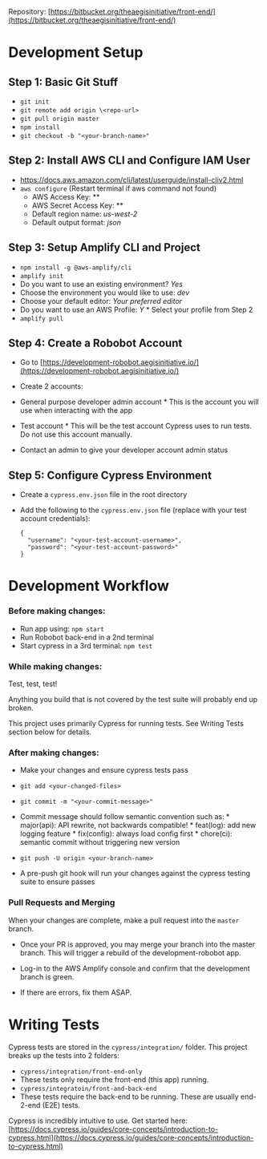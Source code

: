 Repository: [https://bitbucket.org/theaegisinitiative/front-end/](https://bitbucket.org/theaegisinitiative/front-end/)

# Development Setup

## Step 1: Basic Git Stuff

*  `git init`
*  `git remote add origin \<repo-url>`
*  `git pull origin master`
*  `npm install`
*  `git checkout -b "<your-branch-name>"`

## Step 2: Install AWS CLI and Configure IAM User

- https://docs.aws.amazon.com/cli/latest/userguide/install-cliv2.html
- `aws configure` (Restart terminal if aws command not found)
  - AWS Access Key: \*\*
  - AWS Secret Access Key: \*\*
  - Default region name: _us-west-2_
  - Default output format: _json_

## Step 3: Setup Amplify CLI and Project

*  `npm install -g @aws-amplify/cli`
*  `amplify init`
  *  Do you want to use an existing environment? _Yes_
  *  Choose the environment you would like to use: _dev_
  *  Choose your default editor: _Your preferred editor_
  *  Do you want to use an AWS Profile: _Y_
    *  Select your profile from Step 2
*  `amplify pull`

## Step 4: Create a Robobot Account

*  Go to [https://development-robobot.aegisinitiative.io/](https://development-robobot.aegisinitiative.io/)

*  Create 2 accounts:
  *  General purpose developer admin account
    *  This is the account you will use when interacting with the app
  *  Test account
    *  This will be the test account Cypress uses to run tests. Do not use this account manually.

*  Contact an admin to give your developer account admin status

## Step 5: Configure Cypress Environment

*  Create a `cypress.env.json` file in the root directory
*  Add the following to the `cypress.env.json` file (replace with your test account credentials):

    ```
    {
      "username": "<your-test-account-username>",
      "password": "<your-test-account-password>"
    }
    ```

# Development Workflow

### Before making changes:

*  Run app using:
    `npm start`
*  Run Robobot back-end in a 2nd terminal
*  Start cypress in a 3rd terminal:
    `npm test`

### While making changes:

Test, test, test!

Anything you build that is not covered by the test suite will probably end up broken.

This project uses primarily Cypress for running tests. See Writing Tests section below for details.

### After making changes:

*  Make your changes and ensure cypress tests pass

*  `git add <your-changed-files>`
*  `git commit -m "<your-commit-message>"`
  *  Commit message should follow semantic convention such as:
    *  major(api): API rewrite, not backwards compatible!
    *  feat(log): add new logging feature
    *  fix(config): always load config first
    *  chore(ci): semantic commit without triggering new version

*  `git push -U origin <your-branch-name>`
  *  A pre-push git hook will run your changes against the cypress testing suite to ensure passes

### Pull Requests and Merging

When your changes are complete, make a pull request into the `master` branch.

*  Once your PR is approved, you may merge your branch into the master branch. This will trigger a rebuild of the development-robobot app.

*  Log-in to the AWS Amplify console and confirm that the development branch is green.
  *  If there are errors, fix them ASAP.

# Writing Tests

Cypress tests are stored in the `cypress/integration/` folder. This project breaks up the tests into 2 folders:

*  `cypress/integration/front-end-only`
  *  These tests only require the front-end (this app) running.
*  `cypress/integratoin/front-and-back-end`
  *  These tests require the back-end to be running. These are usually end-2-end (E2E) tests.

Cypress is incredibly intuitive to use. Get started here: [https://docs.cypress.io/guides/core-concepts/introduction-to-cypress.html](https://docs.cypress.io/guides/core-concepts/introduction-to-cypress.html)
